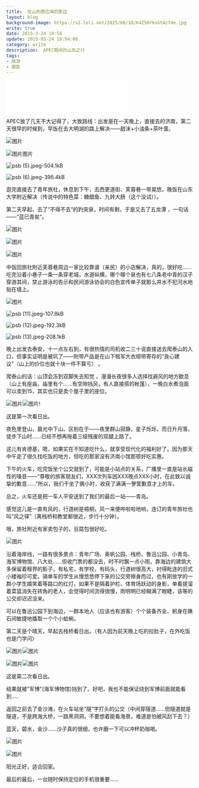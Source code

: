 ```yaml
---
title:  在山的那边海的那边
layout: blog
background-image: https://s2.loli.net/2025/08/18/K4Z56YksGtAzTde.jpg
write: true
date: 2015-3-24 19:54
update: 2015-03-24 19:54:00
category: write
description:  APEC期间的山东之行
tags:
- 旅游
- 摄影
---
```


<iframe frameborder="no" border="0" marginwidth="0" marginheight="0" width="330" height="86" src="//music.163.com/outchain/player?type=2&id=813862&auto=0&height=66"></iframe>

 APEC放了几天不大记得了，大致路线：出发是在一天晚上，直接去的济南，第二天很早的时候到，早饭在去大明湖的路上解决——甜沫+小油条+茶叶蛋。

![图片][1]

![图片图片][2]

![psb (5).jpeg-504.1kB][3]

![psb (6).jpeg-396.4kB][4]

逛完直接去了青年旅社，休息到下午，去西更道街、芙蓉巷一带晃悠，晚饭在山东大学附近解决（传说中的特色菜：糖醋鱼、九转大肠（这个没试））。

第二天早起，去了“不得不去”的趵突泉，时间有剩，于是又去了五龙潭 ，一句话——“蓝已青矣”。

![图片][5]

![图片][6]

![图片][7]

中饭回旅社附近芙蓉巷周边一家比较靠谱（亲民）的小店解决，真的，很好吃......吃完沿着小巷子一条一条穿老城，水道纵横，哪个哪个泉也有七八条老中青的汉子穿游其间，禁止游泳的告示和民间游泳协会的白色宣传单子就那么井水不犯河水地贴在墙上。


![图片][8]

![psb (11).jpeg-107.8kB][9]

![psb (12).jpeg-192.3kB][10]

![psb (13).jpeg-208.1kB][11]

晚上出发去泰安，十一点左右到，有很热情的司机收二三十说直接送去爬泰山的入口，但事实证明是被坑了——附带产品是在山下租军大衣顺带寄存的“良心建议”（山上的价位也就十块一件不算亏） 。

爬泰山的话：山顶会冻到双脚失去知觉 ，漫漫长夜很多人选择找避风的地方歇息（山上有座庙，庙里有个......有空隙挡风，有人直接搭的帐篷），一晚白水煮泡面可以卖到15，其实也只是卖个屋子里的座位。

![图片][12]![图片][13]!

这是第一次看日出。

夜色里登山，晨光中下山。区别在于——夜里群山寂静，星子烁烁，而日升月落，徒步下山时......已经不想再拖着三级残废的双腿上路了。

这儿有肯德基，嗯，如果实在不知道吃什么，就享受现代化的福利好了。因为那天中午走了很久找吃饭的地方，但吃的那家没有济南小馆那顿好吃实惠。

下午的火车，吃完饭坐个公交就到了，可能是小站点的关系，广播里一直是站长磁性的嗓音——“尊敬的旅客朋友们，XXX次列车因XXX晚点XXX小时，在此致以诚挚的歉意......”所以，我们干坐了俩小时，收获了满满一箩筐歉意才上的车。

总之，火车还是把一车人平安送到了我们的最后一站——青岛。

感觉这儿是一直有风的，行道树是梧桐，风一来便哗啦啦地响，连订的青年旅社也叫“风之驿”（离栈桥和教堂都很近，步行十分钟）。

哦，旅社附近有家卖包子的，豆腐包很好吃。

![图片][16]

沿着海岸线，一路有很多景点：青年广场、奥帆公园、栈桥、鲁迅公园、小青岛、海军博物馆、八大处......但收门票的都没去，时不时飘一点小雨，靠海边的建筑大多保留着租界的影子，有私宅，有学校，有码头，行道树很高大，衬得毗连的旧式小楼袖珍可爱。骑单车的学生从慢悠悠停下来的公交旁擦身而过，也有刚放学的一群小学生嬉笑着等路口的红灯，如果不是隔着护栏、体育场跃动的身影，单看提溜着菜篮消失在转角的老人，会觉得时间流得很慢，雨明明已经糊满了眼睫，该等的公交却迟迟没来。

可以在鲁迅公园下到海边，一群本地人（应该也有游客）个个装备齐全、躬身在礁石间敏捷地撬取一个个小蛤蜊。

第二天是个晴天，早起去栈桥看日出。（有人因为前天晚上吃的拉肚子，在外吃饭也是门学问）

![图片][17]![图片][18]

![图片][19]![图片][20]


这是第二次看日出。

结果就被“军博"(海军博物馆)挡到了。好吧，我也不能保证绕到军博前面就能看到.....

返回之前去了金沙滩，在火车站坐”隧“字打头的公交（中间穿隧道......但隧道就是隧道，不是跨海大桥，一路黑洞洞，不要想着能看海景，难道是怕被风刮下去？）

蓝天，碧水，金沙......沙子真的很细，也许磨一下可以冲杯奶咖喝。

![图片][21]

![图片][22]

阳光正好，适合回家。

最后的最后，一台随时保持定位的手机很重要......


  [1]: https://s2.loli.net/2025/08/18/revSchz6EUMn7iR.jpg
  [2]: https://s2.loli.net/2025/08/18/1rx8wC4IbZdfEqN.jpg
  [3]: https://s2.loli.net/2025/08/18/MoVaHElWwTUFr5C.jpg
  [4]: https://s2.loli.net/2025/08/18/pTlXtMsNabzuoi5.jpg
  [5]: https://s2.loli.net/2025/08/18/dMxV1kSLu6HD7yT.jpg
  [6]: https://s2.loli.net/2025/08/18/K4Z56YksGtAzTde.jpg
  [7]: https://s2.loli.net/2025/08/18/2pRrJaI9XO5LsSx.jpg
  [8]: https://s2.loli.net/2025/08/18/AM7EFmz1ycriDBq.jpg
  [9]: https://s2.loli.net/2025/08/18/FjBYDSzU6JPQIn5.jpg
  [10]: https://s2.loli.net/2025/08/18/wEFiQd8Cx2D7pRH.jpg
  [11]: https://s2.loli.net/2025/08/18/HAcQSl1dfpaNEjk.jpg
  [12]: https://s2.loli.net/2025/08/18/2gCKqdtSF19suxN.jpg
  [13]: https://s2.loli.net/2025/08/18/OaPEBn61Nr24Vh8.jpg
  [14]: https://s2.loli.net/2025/08/18/2gCKqdtSF19suxN.jpg
  [15]: https://s2.loli.net/2025/08/18/OaPEBn61Nr24Vh8.jpg
  [16]: https://s2.loli.net/2025/08/18/yrIgl9edpaWRHtn.jpg
  [17]: https://s2.loli.net/2025/08/18/lNubGAmBiKfwPvn.jpg
  [18]: https://s2.loli.net/2025/08/18/XLQSx59VrKgpBvd.jpg
  [19]: https://s2.loli.net/2025/08/18/owvhYt1M95ujpgE.jpg
  [20]: https://s2.loli.net/2025/08/18/9eHhtNuAzcqYJBb.jpg
  [21]: https://s2.loli.net/2025/08/18/qIEmrsdNShAn7UO.jpg
  [22]: https://s2.loli.net/2025/08/18/YhrD3p1XfmzAuoO.jpg
